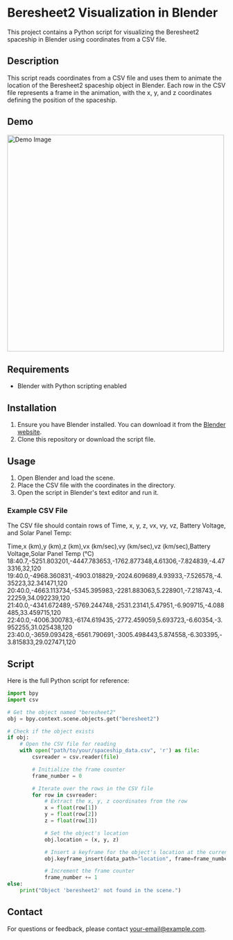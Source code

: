 # Beresheet2 Visualization in Blender

This project contains a Python script for visualizing the Beresheet2 spaceship in Blender using coordinates from a CSV file.

## Description

This script reads coordinates from a CSV file and uses them to animate the location of the Beresheet2 spaceship object in Blender. Each row in the CSV file represents a frame in the animation, with the x, y, and z coordinates defining the position of the spaceship.

## Demo

<img src="https://github.com/user-attachments/assets/3b00a9d5-03df-4a08-b307-1f3d50d5d7a5" alt="Demo Image" width="500" />


## Requirements

- Blender with Python scripting enabled
  
## Installation

1. Ensure you have Blender installed. You can download it from the [Blender website](https://www.blender.org/download/).
2. Clone this repository or download the script file.

## Usage

1. Open Blender and load the scene.
2. Place the CSV file with the coordinates in the directory.
3. Open the script in Blender's text editor and run it.

### Example CSV File

The CSV file should contain rows of Time, x, y, z, vx, vy, vz, Battery Voltage, and Solar Panel Temp:

Time,x (km),y (km),z (km),vx (km/sec),vy (km/sec),vz (km/sec),Battery Voltage,Solar Panel Temp (°C)
18:40.7,-5251.803201,-4447.783653,-1762.877348,4.61306,-7.824839,-4.473316,32,120
19:40.0,-4968.360831,-4903.018829,-2024.609689,4.93933,-7.526578,-4.35223,32.341471,120
20:40.0,-4663.113734,-5345.395983,-2281.883063,5.228901,-7.218743,-4.22259,34.092239,120
21:40.0,-4341.672489,-5769.244748,-2531.23141,5.47951,-6.909715,-4.088485,33.459715,120
22:40.0,-4006.300783,-6174.619435,-2772.459059,5.693723,-6.60354,-3.952255,31.025438,120
23:40.0,-3659.093428,-6561.790691,-3005.498443,5.874558,-6.303395,-3.815833,29.027471,120

## Script

Here is the full Python script for reference:

```python
import bpy
import csv

# Get the object named "beresheet2"
obj = bpy.context.scene.objects.get("beresheet2")

# Check if the object exists
if obj:
    # Open the CSV file for reading
    with open("path/to/your/spaceship_data.csv", 'r') as file:
        csvreader = csv.reader(file)

        # Initialize the frame counter
        frame_number = 0

        # Iterate over the rows in the CSV file
        for row in csvreader:
            # Extract the x, y, z coordinates from the row
            x = float(row[1])
            y = float(row[2])
            z = float(row[3])

            # Set the object's location
            obj.location = (x, y, z)

            # Insert a keyframe for the object's location at the current frame
            obj.keyframe_insert(data_path="location", frame=frame_number)

            # Increment the frame counter
            frame_number += 1
else:
    print("Object 'beresheet2' not found in the scene.")
```

## Contact

For questions or feedback, please contact [your-email@example.com](mailto:nicolefrumkin@gmail.com).
